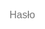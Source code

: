<!DOCTYPE html>
<html lang="pl">
<head>
  <meta charset="UTF-8">
  <title>Ranking (Zabezpieczony)</title>
  <style>
    html, body {
      margin: 0;
      padding: 0;
      background: transparent;
      font-family: sans-serif;
      color: white;
      display: flex;
      align-items: center;
      justify-content: center;
      height: 100vh;
    }

    .auth, .frame-container {
      position: absolute;
      width: 100%;
      height: 100%;
      background: rgba(0,0,0,0.7);
      display: flex;
      flex-direction: column;
      align-items: center;
      justify-content: center;
    }

    input {
      padding: 10px;
      font-size: 16px;
      border-radius: 8px;
      border: none;
      margin-top: 10px;
    }

    iframe {
      width: 100%;
      height: 100%;
      border: none;
      background: transparent;
      position: absolute;
      top: -100%;
      opacity: 0;
      transition: top 1s ease-in-out, opacity 1s ease-in-out;
    }

    iframe.active {
      top: 0;
      opacity: 1;
    }
  </style>
</head>
<body>
  <div class="auth">
    <div>🔐 Wpisz hasło, aby wyświetlić ranking</div>
    <input type="password" id="password" placeholder="Hasło">
  </div>

  <div class="frame-container" style="display: none;">
    <iframe src="https://tikfinity.zerody.one/widget/topliker?cid=1946028" allowtransparency="true"></iframe>
    <iframe src="https://tikfinity.zerody.one/widget/topgifter?cid=1946028" allowtransparency="true"></iframe>
    <iframe src="https://tikfinity.zerody.one/widget/ranking?cid=1946028" allowtransparency="true"></iframe>
  </div>

  <script>
    const correctPassword = "streamon";
    const authDiv = document.querySelector('.auth');
    const frameContainer = document.querySelector('.frame-container');
    const iframes = frameContainer.querySelectorAll('iframe');
    let currentIndex = 0;

    document.getElementById('password').addEventListener('keyup', function (e) {
      if (e.key === 'Enter') {
        if (this.value === correctPassword) {
          authDiv.style.display = 'none';
          frameContainer.style.display = 'block';
          startRotation();
        } else {
          this.value = '';
          this.placeholder = 'Złe hasło 😢';
        }
      }
    });

    function startRotation() {
      function showNextFrame() {
        iframes.forEach((frame, index) => {
          frame.classList.remove('active');
          frame.style.zIndex = index === currentIndex ? 1 : 0;
        });

        iframes[currentIndex].classList.add('active');
        currentIndex = (currentIndex + 1) % iframes.length;
      }

      showNextFrame();
      setInterval(showNextFrame, 30000); // co 30 sekund
    }
  </script>
</body>
</html>
